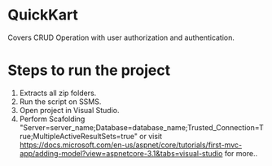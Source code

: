 # QuickKart
Covers CRUD Operation with user authorization and authentication.

# Steps to run the project
1. Extracts all zip folders.
2. Run the script on SSMS.
3. Open project in Visual Studio.
4. Perform Scafolding "Server=server_name;Database=database_name;Trusted_Connection=True;MultipleActiveResultSets=true"
or  visit https://docs.microsoft.com/en-us/aspnet/core/tutorials/first-mvc-app/adding-model?view=aspnetcore-3.1&tabs=visual-studio for more..
